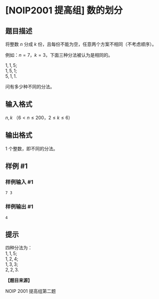 # [NOIP2001 提高组] 数的划分

## 题目描述

将整数 $n$ 分成 $k$ 份，且每份不能为空，任意两个方案不相同（不考虑顺序）。

例如：$n=7$，$k=3$，下面三种分法被认为是相同的。

$1,1,5$;   
$1,5,1$;   
$5,1,1$.

问有多少种不同的分法。


## 输入格式

$n,k$ （$6<n \le 200$，$2  \le k  \le  6$）


## 输出格式

$1$ 个整数，即不同的分法。


## 样例 #1

### 样例输入 #1
```
7 3
```

### 样例输出 #1

```
4
```

## 提示

四种分法为：  
$1,1,5$;  
$1,2,4$;  
$1,3,3$;  
$2,2,3$.

**【题目来源】**

NOIP 2001 提高组第二题
